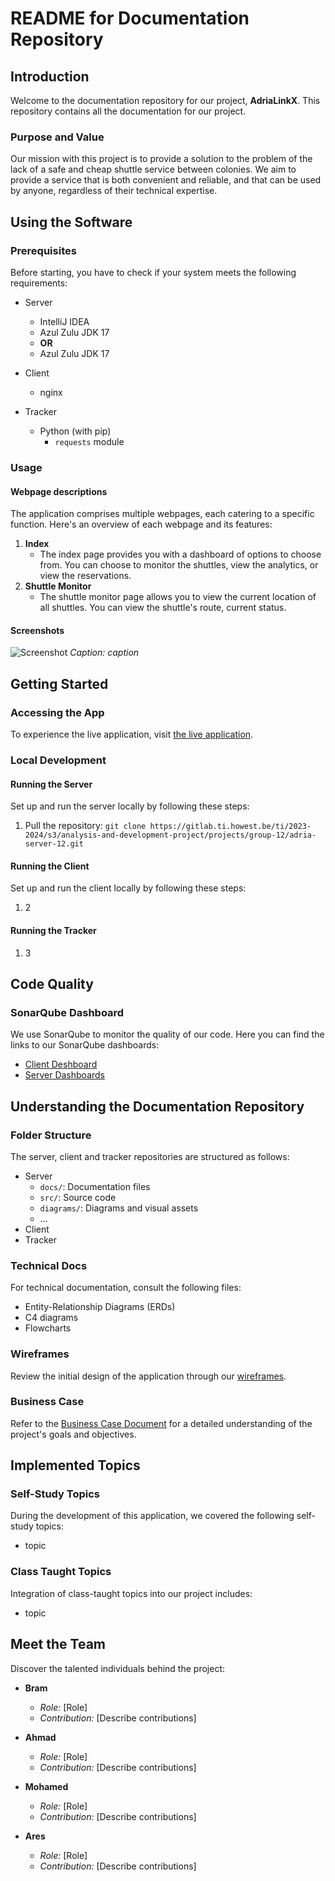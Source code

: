 # README for Documentation Repository

## Introduction

Welcome to the documentation repository for our project, **AdriaLinkX**. This repository contains all the documentation for our project.

### Purpose and Value

Our mission with this project is to provide a solution to the problem of the lack of a safe and cheap shuttle service between colonies. We aim to provide a service that is both convenient and reliable, and that can be used by anyone, regardless of their technical expertise.

## Using the Software

### Prerequisites

Before starting, you have to check if your system meets the following requirements:

- Server
  - IntelliJ IDEA
  - Azul Zulu JDK 17
  - **OR**
  - Azul Zulu JDK 17

- Client
  - nginx

- Tracker
  - Python (with pip)
    - `requests` module

### Usage

#### Webpage descriptions

The application comprises multiple webpages, each catering to a specific function. Here's an overview of each webpage and its features:

1. **Index**
   - The index page provides you with a dashboard of options to choose from. You can choose to monitor the shuttles, view the analytics, or view the reservations.
2. **Shuttle Monitor**
   - The shuttle monitor page allows you to view the current location of all shuttles. You can view the shuttle's route, current status.

#### Screenshots

![Screenshot]()
*Caption: caption*

## Getting Started

### Accessing the App

To experience the live application, visit [the live application](https://project-2.ti.howest.be/2023-2024/group-12/).

### Local Development

#### Running the Server

Set up and run the server locally by following these steps:

1. Pull the repository: `git clone https://gitlab.ti.howest.be/ti/2023-2024/s3/analysis-and-development-project/projects/group-12/adria-server-12.git`

#### Running the Client

Set up and run the client locally by following these steps:

1. 2

#### Running the Tracker

1. 3

## Code Quality

### SonarQube Dashboard

We use SonarQube to monitor the quality of our code. Here you can find the links to our SonarQube dashboards:

- [Client Deshboard](https://sonarqube.ti.howest.be/dashboard?id=2023.project-2%3Aadria-client-12)
- [Server Dashboards](https://sonarqube.ti.howest.be/dashboard?id=2023.project-2%3Aadria-server-12)

## Understanding the Documentation Repository

### Folder Structure

The server, client and tracker repositories are structured as follows:

- Server
  - `docs/`: Documentation files
  - `src/`: Source code
  - `diagrams/`: Diagrams and visual assets
  - ...
- Client
- Tracker

### Technical Docs

For technical documentation, consult the following files:

- Entity-Relationship Diagrams (ERDs)
- C4 diagrams
- Flowcharts

### Wireframes

Review the initial design of the application through our [wireframes](link_to_wireframes).

### Business Case

Refer to the [Business Case Document](#) for a detailed understanding of the project's goals and objectives.

## Implemented Topics

### Self-Study Topics

During the development of this application, we covered the following self-study topics:

- topic

### Class Taught Topics

Integration of class-taught topics into our project includes:

- topic

## Meet the Team

Discover the talented individuals behind the project:

- **Bram**
  - *Role:* [Role]
  - *Contribution:* [Describe contributions]

- **Ahmad**
  - *Role:* [Role]
  - *Contribution:* [Describe contributions]

- **Mohamed**
  - *Role:* [Role]
  - *Contribution:* [Describe contributions]

- **Ares**
  - *Role:* [Role]
  - *Contribution:* [Describe contributions]
